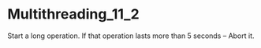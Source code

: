 # Multithreading_11_2
Start a long operation. If that operation lasts more than 5 seconds – Abort it.
